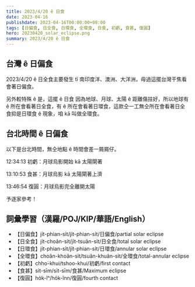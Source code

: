 ```yaml
---
title: 2023/4/20 ê 日食
date: 2023-04-16
publishdate: 2023-04-16T00:00:00+08:00
tags: [日偏食, 日全食, 日環食, 全環食, 日食, 初虧, 食甚, 復圓]
hero: 20230420_solar_eclipse.png
summary: 2023/4/20 ê 日食
---
```


## 台灣 ê 日偏食
2023/4/20 ê 日全食主要發生 tī 南印度洋、澳洲、大洋洲，毋過這擺台灣干焦看會著日偏食。

另外較特殊 ê 是，這擺 ê 日食 因為地球、月球、太陽 ê 距離傷拄好，所以地球有 ê 所在會看著日全食，有 ê 所在會看著日環食，這款仝一工無仝所在會看著日全食抑是日環食 ê 現象，咱 kā 叫做全環食。

## 台北時間 ê 日偏食
以下是台北時間，無仝地點 ê 時間會差一屑屑仔。

12:34:13 初虧：月球烏影開始 kā 太陽閘著

13:10:53 食甚：月球烏影 kā 太陽閘著上濟

13:46:54 復圓：月球烏影完全離開太陽

予逐家參考！

## 詞彙學習（漢羅/POJ/KIP/華語/English）
- 【日偏食】ji̍t-phian-si̍t/ji̍t-phian-si̍t/日偏食/partial solar eclipse
- 【日全食】ji̍t-choân-si̍t/ji̍t-tsuân-si̍t/日全食/total solar eclipse
- 【日環食】ji̍t-phian-si̍t/ji̍t-phian-si̍t/日環食/annular solar eclipse
- 【全環食】choân-khoân-si̍t/tsuân-khuân-si̍t/全環食/total-annular eclipse
- 【初虧】chho͘-khui/tshoo-khui/初虧/first contact
- 【食甚】si̍t-sīm/si̍t-sīm/食甚/Maximum eclipse
- 【復圓】ho̍k-îⁿ/ho̍k-înn/復圓/fourth contact


